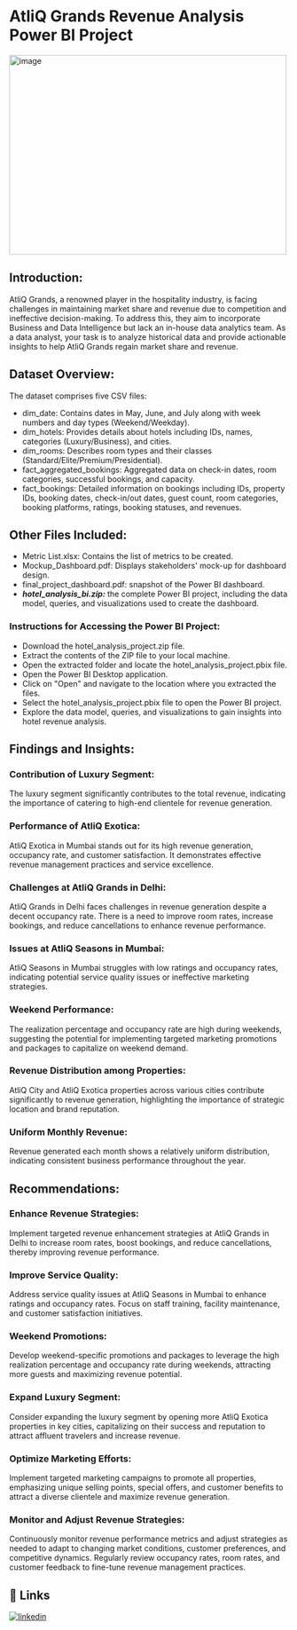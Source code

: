 # AtliQ Grands Revenue Analysis Power BI Project
<img src="hotel_image.jpg" alt="image" width="500" height="360">

## Introduction:
AtliQ Grands, a renowned player in the hospitality industry, is facing challenges in maintaining market share and revenue due to competition and ineffective decision-making. To address this, they aim to incorporate Business and Data Intelligence but lack an in-house data analytics team. As a data analyst, your task is to analyze historical data and provide actionable insights to help AtliQ Grands regain market share and revenue.

## Dataset Overview:
The dataset comprises five CSV files:

* dim_date: Contains dates in May, June, and July along with week numbers and day types (Weekend/Weekday).
* dim_hotels: Provides details about hotels including IDs, names, categories (Luxury/Business), and cities.
* dim_rooms: Describes room types and their classes (Standard/Elite/Premium/Presidential).
* fact_aggregated_bookings: Aggregated data on check-in dates, room categories, successful bookings, and capacity.
* fact_bookings: Detailed information on bookings including IDs, property IDs, booking dates, check-in/out dates, guest count, room categories, booking platforms, ratings, booking statuses, and revenues.

## Other Files Included:
* Metric List.xlsx: Contains the list of metrics to be created.
* Mockup_Dashboard.pdf: Displays stakeholders' mock-up for dashboard design.
* final_project_dashboard.pdf: snapshot of the Power BI dashboard.
* <b><i>hotel_analysis_bi.zip:</b></i> the complete Power BI project, including the data model, queries, and visualizations used to create the dashboard.

### Instructions for Accessing the Power BI Project:
- Download the hotel_analysis_project.zip file.
- Extract the contents of the ZIP file to your local machine.
- Open the extracted folder and locate the hotel_analysis_project.pbix file.
- Open the Power BI Desktop application.
- Click on "Open" and navigate to the location where you extracted the files.
- Select the hotel_analysis_project.pbix file to open the Power BI project.
- Explore the data model, queries, and visualizations to gain insights into hotel revenue analysis.

## Findings and Insights:

### Contribution of Luxury Segment:
The luxury segment significantly contributes to the total revenue, indicating the importance of catering to high-end clientele for revenue generation.

### Performance of AtliQ Exotica:
AtliQ Exotica in Mumbai stands out for its high revenue generation, occupancy rate, and customer satisfaction. It demonstrates effective revenue management practices and service excellence.

### Challenges at AtliQ Grands in Delhi:
AtliQ Grands in Delhi faces challenges in revenue generation despite a decent occupancy rate. There is a need to improve room rates, increase bookings, and reduce cancellations to enhance revenue performance.

### Issues at AtliQ Seasons in Mumbai:
AtliQ Seasons in Mumbai struggles with low ratings and occupancy rates, indicating potential service quality issues or ineffective marketing strategies.

### Weekend Performance:
The realization percentage and occupancy rate are high during weekends, suggesting the potential for implementing targeted marketing promotions and packages to capitalize on weekend demand.

### Revenue Distribution among Properties:
AtliQ City and AtliQ Exotica properties across various cities contribute significantly to revenue generation, highlighting the importance of strategic location and brand reputation.

### Uniform Monthly Revenue:
Revenue generated each month shows a relatively uniform distribution, indicating consistent business performance throughout the year.

## Recommendations:

### Enhance Revenue Strategies:
Implement targeted revenue enhancement strategies at AtliQ Grands in Delhi to increase room rates, boost bookings, and reduce cancellations, thereby improving revenue performance.

### Improve Service Quality:
Address service quality issues at AtliQ Seasons in Mumbai to enhance ratings and occupancy rates. Focus on staff training, facility maintenance, and customer satisfaction initiatives.

### Weekend Promotions:
Develop weekend-specific promotions and packages to leverage the high realization percentage and occupancy rate during weekends, attracting more guests and maximizing revenue potential.

### Expand Luxury Segment:
Consider expanding the luxury segment by opening more AtliQ Exotica properties in key cities, capitalizing on their success and reputation to attract affluent travelers and increase revenue.

### Optimize Marketing Efforts:
Implement targeted marketing campaigns to promote all properties, emphasizing unique selling points, special offers, and customer benefits to attract a diverse clientele and maximize revenue generation.

### Monitor and Adjust Revenue Strategies:
Continuously monitor revenue performance metrics and adjust strategies as needed to adapt to changing market conditions, customer preferences, and competitive dynamics. Regularly review occupancy rates, room rates, and customer feedback to fine-tune revenue management practices.

## 🔗 Links
[![linkedin](https://img.shields.io/badge/linkedin-0A66C2?style=for-the-badge&logo=linkedin&logoColor=white)](https://www.linkedin.com/in/fathima-thanseeha)
